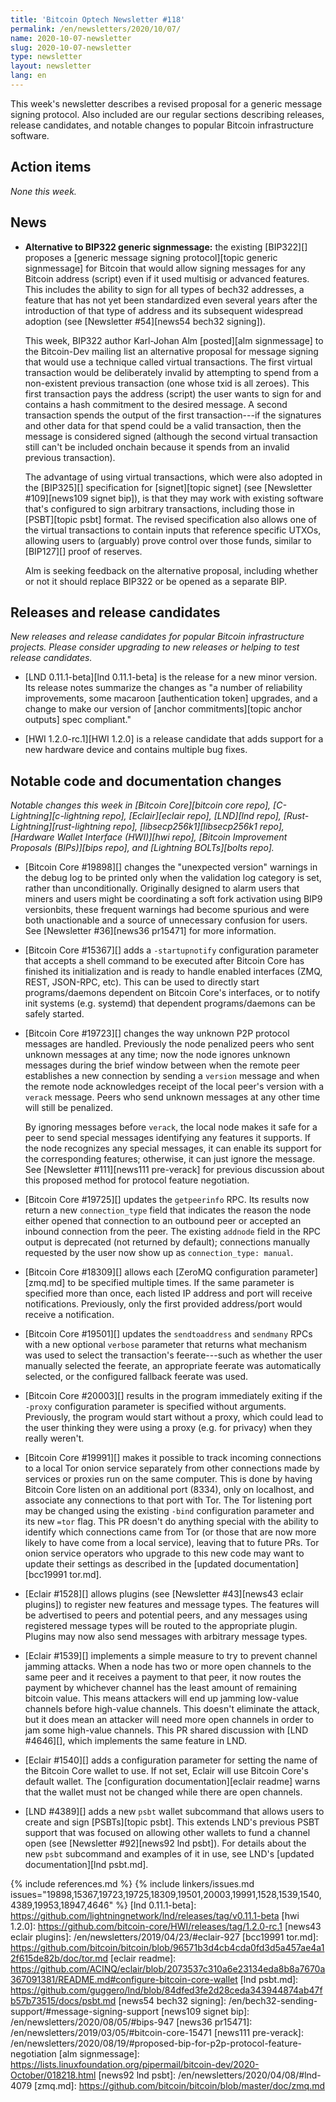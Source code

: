 ```yaml
---
title: 'Bitcoin Optech Newsletter #118'
permalink: /en/newsletters/2020/10/07/
name: 2020-10-07-newsletter
slug: 2020-10-07-newsletter
type: newsletter
layout: newsletter
lang: en
---
```

This week's newsletter describes a revised proposal for a generic
message signing protocol.  Also included are our
regular sections describing releases, release candidates, and notable
changes to popular Bitcoin infrastructure software.

## Action items

*None this week.*

## News

- **Alternative to BIP322 generic signmessage:** the existing [BIP322][]
  proposes a [generic message signing protocol][topic generic
  signmessage] for Bitcoin that would allow signing messages for any
  Bitcoin address (script) even if it used multisig or advanced
  features.  This includes the ability to sign for all types of bech32
  addresses, a feature that has not yet been standardized even several years
  after the introduction of that type of address and its subsequent
  widespread adoption (see [Newsletter #54][news54 bech32 signing]).

    This week, BIP322 author Karl-Johan Alm [posted][alm signmessage] to
    the Bitcoin-Dev mailing list an alternative proposal for message
    signing that would use a technique called virtual transactions.  The
    first virtual transaction would be deliberately invalid by
    attempting to spend from a non-existent previous transaction (one
    whose txid is all zeroes).  This first transaction pays the address
    (script) the user wants to sign for and contains a hash commitment
    to the desired message.  A second transaction spends the output of
    the first transaction---if the signatures and other data for that
    spend could be a valid transaction, then the message is considered
    signed (although the second virtual transaction still can't be
    included onchain because it spends from an invalid previous
    transaction).

    The advantage of using virtual transactions, which were also adopted
    in the [BIP325][] specification for [signet][topic signet] (see
    [Newsletter #109][news109 signet bip]), is that they may work with
    existing software that's configured to sign arbitrary transactions,
    including those in [PSBT][topic psbt] format.  The revised
    specification also allows one of the virtual transactions to contain inputs
    that reference specific UTXOs, allowing users to (arguably) prove
    control over those funds, similar to [BIP127][] proof of reserves.

    Alm is seeking feedback on the alternative proposal, including
    whether or not it should replace BIP322 or be opened as a separate
    BIP.

## Releases and release candidates

*New releases and release candidates for popular Bitcoin infrastructure
projects.  Please consider upgrading to new releases or helping to test
release candidates.*

- [LND 0.11.1-beta][lnd 0.11.1-beta] is the release for a new minor
  version.  Its release notes summarize the changes as "a number of
  reliability improvements, some macaroon [authentication token]
  upgrades, and a change to make our version of [anchor
  commitments][topic anchor outputs] spec compliant."

- [HWI 1.2.0-rc.1][HWI 1.2.0] is a release candidate that adds support
  for a new hardware device and contains multiple bug fixes.

## Notable code and documentation changes

*Notable changes this week in [Bitcoin Core][bitcoin core repo],
[C-Lightning][c-lightning repo], [Eclair][eclair repo], [LND][lnd repo],
[Rust-Lightning][rust-lightning repo], [libsecp256k1][libsecp256k1 repo],
[Hardware Wallet Interface (HWI)][hwi repo], [Bitcoin Improvement Proposals
(BIPs)][bips repo], and [Lightning BOLTs][bolts repo].*

- [Bitcoin Core #19898][] changes the "unexpected version" warnings in the debug
  log to be printed only when the validation log category is set, rather than
  unconditionally. Originally designed to alarm users that miners and users
  might be coordinating a soft fork activation using BIP9 versionbits, these
  frequent warnings had become spurious and were both unactionable and a
  source of unnecessary confusion for users. See [Newsletter #36][news36
  pr15471] for more information.

- [Bitcoin Core #15367][] adds a `-startupnotify` configuration parameter that accepts
  a shell command to be executed after Bitcoin Core has finished its
  initialization and is ready to handle enabled interfaces (ZMQ,
  REST, JSON-RPC, etc). This can be used to directly start programs/daemons
  dependent on Bitcoin Core's interfaces, or to notify init systems (e.g.
  systemd) that dependent programs/daemons can be safely started.

- [Bitcoin Core #19723][] changes the way unknown P2P protocol messages
  are handled.  Previously the node penalized peers who sent unknown
  messages at any time; now the node ignores unknown messages during the
  brief window between when the remote peer establishes a new connection
  by sending a `version` message and when the remote node acknowledges
  receipt of the local peer's version with a `verack` message.  Peers
  who send unknown messages at any other time will still be penalized.

    By ignoring messages before `verack`, the local node makes it safe
    for a peer to send special messages identifying any features it
    supports.  If the node recognizes any special messages, it can
    enable its support for the corresponding features; otherwise, it can
    just ignore the message.  See [Newsletter #111][news111 pre-verack]
    for previous discussion about this proposed method for protocol
    feature negotiation.

- [Bitcoin Core #19725][] updates the `getpeerinfo` RPC.  Its results
  now return a new `connection_type` field that indicates the
  reason the node either opened that connection to an outbound peer or
  accepted an inbound connection from the peer.  The existing `addnode`
  field in the RPC output is deprecated (not returned by default);
  connections manually requested by the user now show up as
  `connection_type: manual`.

- [Bitcoin Core #18309][] allows each [ZeroMQ configuration parameter][zmq.md] to
  be specified multiple times.  If the same parameter is specified more
  than once, each listed IP address and port will receive notifications.
  Previously, only the first provided address/port would receive a
  notification.

- [Bitcoin Core #19501][] updates the `sendtoaddress` and `sendmany`
  RPCs with a new optional `verbose` parameter that returns what
  mechanism was used to select the transaction's feerate---such as
  whether the user manually selected the feerate, an appropriate feerate
  was automatically selected, or the configured fallback feerate was used.

- [Bitcoin Core #20003][] results in the program immediately exiting
  if the `-proxy` configuration parameter is specified without
  arguments.  Previously, the program would start without a proxy, which
  could lead to the user thinking they were using a proxy (e.g. for
  privacy) when they really weren't.

- [Bitcoin Core #19991][] makes it possible to track incoming
  connections to a local Tor onion service separately from other
  connections made by services or proxies run on the same computer.
  This is done by having Bitcoin Core listen on an additional port
  (8334), only on localhost, and associate any connections to that port
  with Tor.  The Tor listening port may be changed using the existing
  `-bind` configuration parameter and its new `=tor` flag.  This PR
  doesn't do anything special with the ability to identify which
  connections came from Tor (or those that are now more likely to have
  come from a local service), leaving that to future PRs.  Tor onion
  service operators who upgrade to this new code may want to update their
  settings as described in the [updated documentation][bcc19991 tor.md].

- [Eclair #1528][] allows plugins (see [Newsletter #43][news43
  eclair plugins]) to register new features and message types.  The
  features will be advertised to peers and potential peers, and any
  messages using registered message types will be routed to the appropriate
  plugin.  Plugins may now also send messages with arbitrary message types.

- [Eclair #1539][] implements a simple measure to try to prevent channel
  jamming attacks.  When a node has two or more open channels to the
  same peer and it receives a payment to that peer,
  it now routes the payment by whichever channel has the least
  amount of remaining bitcoin value.  This means attackers will end up
  jamming low-value channels before high-value channels.  This doesn't
  eliminate the attack, but it does mean an attacker will need more
  open channels in order to jam some high-value channels.  This PR
  shared discussion with [LND #4646][], which implements the
  same feature in LND.

- [Eclair #1540][] adds a configuration parameter for setting the name
  of the Bitcoin Core wallet to use.  If not set, Eclair will use
  Bitcoin Core's default wallet.  The [configuration documentation][eclair
  readme] warns that the wallet must not be changed while there are
  open channels.

- [LND #4389][] adds a new `psbt` wallet subcommand that allows users to
  create and sign [PSBTs][topic psbt].  This extends LND's previous
  PSBT support that was focused on allowing other wallets to fund a
  channel open (see [Newsletter #92][news92 lnd psbt]).  For details
  about the new `psbt` subcommand and examples of it in use, see LND's
  [updated documentation][lnd psbt.md].

{% include references.md %}
{% include linkers/issues.md issues="19898,15367,19723,19725,18309,19501,20003,19991,1528,1539,1540,4389,19953,18947,4646" %}
[lnd 0.11.1-beta]: https://github.com/lightningnetwork/lnd/releases/tag/v0.11.1-beta
[hwi 1.2.0]: https://github.com/bitcoin-core/HWI/releases/tag/1.2.0-rc.1
[news43 eclair plugins]: /en/newsletters/2019/04/23/#eclair-927
[bcc19991 tor.md]: https://github.com/bitcoin/bitcoin/blob/96571b3d4cb4cda0fd3d5a457ae4a12f615de82b/doc/tor.md
[eclair readme]: https://github.com/ACINQ/eclair/blob/2073537c310a6e23134eda8b8a7670a367091381/README.md#configure-bitcoin-core-wallet
[lnd psbt.md]: https://github.com/guggero/lnd/blob/84dfed3fe2d28ceda343944874ab47fb57b73515/docs/psbt.md
[news54 bech32 signing]: /en/bech32-sending-support/#message-signing-support
[news109 signet bip]: /en/newsletters/2020/08/05/#bips-947
[news36 pr15471]: /en/newsletters/2019/03/05/#bitcoin-core-15471
[news111 pre-verack]: /en/newsletters/2020/08/19/#proposed-bip-for-p2p-protocol-feature-negotiation
[alm signmessage]: https://lists.linuxfoundation.org/pipermail/bitcoin-dev/2020-October/018218.html
[news92 lnd psbt]: /en/newsletters/2020/04/08/#lnd-4079
[zmq.md]: https://github.com/bitcoin/bitcoin/blob/master/doc/zmq.md

